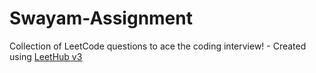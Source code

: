# Swayam-Assignment
Collection of LeetCode questions to ace the coding interview! - Created using [LeetHub v3](https://github.com/raphaelheinz/LeetHub-3.0)
